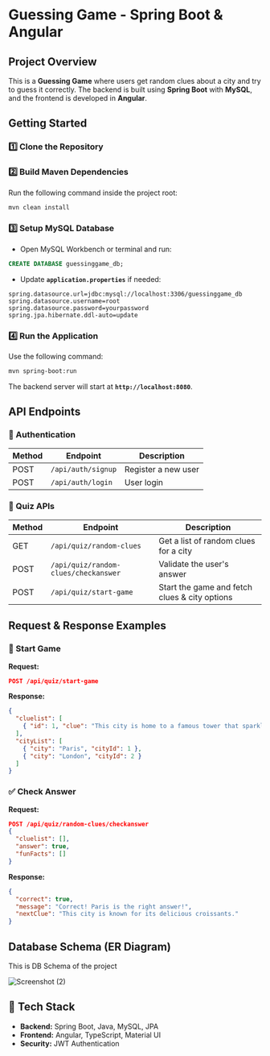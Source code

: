 

# **Guessing Game - Spring Boot & Angular**

## **Project Overview**
This is a **Guessing Game** where users get random clues about a city and try to guess it correctly. The backend is built using **Spring Boot** with **MySQL**, and the frontend is developed in **Angular**.

## **Getting Started**

### **1️⃣ Clone the Repository**


### **2️⃣ Build Maven Dependencies**
Run the following command inside the project root:
```bash
mvn clean install
```

### **3️⃣ Setup MySQL Database**
- Open MySQL Workbench or terminal and run:
```sql
CREATE DATABASE guessinggame_db;
```
- Update **`application.properties`** if needed:
```properties
spring.datasource.url=jdbc:mysql://localhost:3306/guessinggame_db
spring.datasource.username=root
spring.datasource.password=yourpassword
spring.jpa.hibernate.ddl-auto=update
```

### **4️⃣ Run the Application**
Use the following command:
```bash
mvn spring-boot:run
```

The backend server will start at **`http://localhost:8080`**.

## **API Endpoints**

### **🔹 Authentication**
| Method | Endpoint | Description |
|--------|---------|-------------|
| POST | `/api/auth/signup` | Register a new user |
| POST | `/api/auth/login` | User login |

### **🔹 Quiz APIs**
| Method | Endpoint | Description |
|--------|---------|-------------|
| GET | `/api/quiz/random-clues` | Get a list of random clues for a city |
| POST | `/api/quiz/random-clues/checkanswer` | Validate the user's answer |
| POST | `/api/quiz/start-game` | Start the game and fetch clues & city options |

## **Request & Response Examples**

### **🎯 Start Game**
**Request:**
```json
POST /api/quiz/start-game
```
**Response:**
```json
{
  "cluelist": [
    { "id": 1, "clue": "This city is home to a famous tower that sparkles every night." }
  ],
  "cityList": [
    { "city": "Paris", "cityId": 1 },
    { "city": "London", "cityId": 2 }
  ]
}
```

### **✅ Check Answer**
**Request:**
```json
POST /api/quiz/random-clues/checkanswer
{
  "cluelist": [],
  "answer": true,
  "funFacts": []
}
```
**Response:**
```json
{
  "correct": true,
  "message": "Correct! Paris is the right answer!",
  "nextClue": "This city is known for its delicious croissants."
}
```

## **Database Schema (ER Diagram)**
This is DB Schema of the project

![Screenshot (2)](https://github.com/user-attachments/assets/79f5d847-ddef-4c42-abfd-ccea7f69a19d)

## **📌 Tech Stack**
- **Backend:** Spring Boot, Java, MySQL, JPA
- **Frontend:** Angular, TypeScript, Material UI
- **Security:** JWT Authentication
